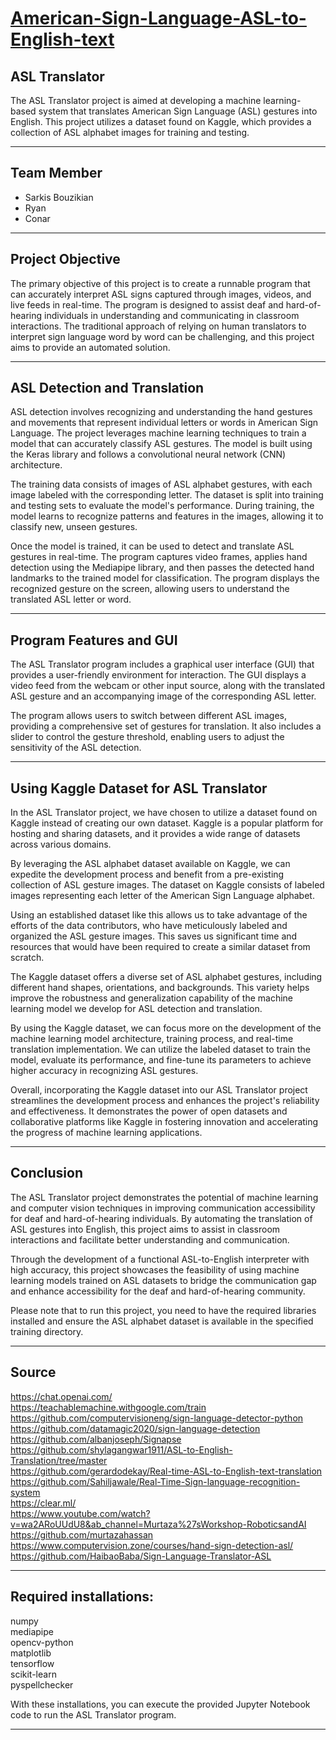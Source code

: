 #  <u> American-Sign-Language-ASL-to-English-text  </u> #

## ASL Translator ##

The ASL Translator project is aimed at developing a machine learning-based system that translates American Sign Language (ASL) gestures into English. This project utilizes a dataset found on Kaggle, which provides a collection of ASL alphabet images for training and testing.

---

## Team Member ##
- Sarkis Bouzikian
- Ryan
- Conar

---

## Project Objective ##
The primary objective of this project is to create a runnable program that can accurately interpret ASL signs captured through images, videos, and live feeds in real-time. The program is designed to assist deaf and hard-of-hearing individuals in understanding and communicating in classroom interactions. The traditional approach of relying on human translators to interpret sign language word by word can be challenging, and this project aims to provide an automated solution.

---

## ASL Detection and Translation ## 
ASL detection involves recognizing and understanding the hand gestures and movements that represent individual letters or words in American Sign Language. The project leverages machine learning techniques to train a model that can accurately classify ASL gestures. The model is built using the Keras library and follows a convolutional neural network (CNN) architecture.

The training data consists of images of ASL alphabet gestures, with each image labeled with the corresponding letter. The dataset is split into training and testing sets to evaluate the model's performance. During training, the model learns to recognize patterns and features in the images, allowing it to classify new, unseen gestures.

Once the model is trained, it can be used to detect and translate ASL gestures in real-time. The program captures video frames, applies hand detection using the Mediapipe library, and then passes the detected hand landmarks to the trained model for classification. The program displays the recognized gesture on the screen, allowing users to understand the translated ASL letter or word.

---

## Program Features and GUI ##
The ASL Translator program includes a graphical user interface (GUI) that provides a user-friendly environment for interaction. The GUI displays a video feed from the webcam or other input source, along with the translated ASL gesture and an accompanying image of the corresponding ASL letter.

The program allows users to switch between different ASL images, providing a comprehensive set of gestures for translation. It also includes a slider to control the gesture threshold, enabling users to adjust the sensitivity of the ASL detection.

---

## Using Kaggle Dataset for ASL Translator ##
In the ASL Translator project, we have chosen to utilize a dataset found on Kaggle instead of creating our own dataset. Kaggle is a popular platform for hosting and sharing datasets, and it provides a wide range of datasets across various domains.

By leveraging the ASL alphabet dataset available on Kaggle, we can expedite the development process and benefit from a pre-existing collection of ASL gesture images. The dataset on Kaggle consists of labeled images representing each letter of the American Sign Language alphabet.

Using an established dataset like this allows us to take advantage of the efforts of the data contributors, who have meticulously labeled and organized the ASL gesture images. This saves us significant time and resources that would have been required to create a similar dataset from scratch.

The Kaggle dataset offers a diverse set of ASL alphabet gestures, including different hand shapes, orientations, and backgrounds. This variety helps improve the robustness and generalization capability of the machine learning model we develop for ASL detection and translation.

By using the Kaggle dataset, we can focus more on the development of the machine learning model architecture, training process, and real-time translation implementation. We can utilize the labeled dataset to train the model, evaluate its performance, and fine-tune its parameters to achieve higher accuracy in recognizing ASL gestures.

Overall, incorporating the Kaggle dataset into our ASL Translator project streamlines the development process and enhances the project's reliability and effectiveness. It demonstrates the power of open datasets and collaborative platforms like Kaggle in fostering innovation and accelerating the progress of machine learning applications.

---

## Conclusion ##
The ASL Translator project demonstrates the potential of machine learning and computer vision techniques in improving communication accessibility for deaf and hard-of-hearing individuals. By automating the translation of ASL gestures into English, this project aims to assist in classroom interactions and facilitate better understanding and communication.

Through the development of a functional ASL-to-English interpreter with high accuracy, this project showcases the feasibility of using machine learning models trained on ASL datasets to bridge the communication gap and enhance accessibility for the deaf and hard-of-hearing community.

Please note that to run this project, you need to have the required libraries installed and ensure the ASL alphabet dataset is available in the specified training directory.

---

## Source ##

https://chat.openai.com/<br> 
https://teachablemachine.withgoogle.com/train<br>
https://github.com/computervisioneng/sign-language-detector-python<br>
https://github.com/datamagic2020/sign-language-detection<br>
https://github.com/albanjoseph/Signapse<br>
https://github.com/shylagangwar1911/ASL-to-English-Translation/tree/master<br>
https://github.com/gerardodekay/Real-time-ASL-to-English-text-translation<br>
https://github.com/Sahiljawale/Real-Time-Sign-language-recognition-system<br>
https://clear.ml/<br>
https://www.youtube.com/watch?v=wa2ARoUUdU8&ab_channel=Murtaza%27sWorkshop-RoboticsandAI<br>
https://github.com/murtazahassan<br>
https://www.computervision.zone/courses/hand-sign-detection-asl/<br>
https://github.com/HaibaoBaba/Sign-Language-Translator-ASL<br>

---

## Required installations: ##

numpy<br>
mediapipe<br>
opencv-python<br>
matplotlib<br>
tensorflow<br>
scikit-learn<br>
pyspellchecker<br>

With these installations, you can execute the provided Jupyter Notebook code to run the ASL Translator program.<br>

---
